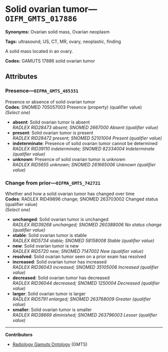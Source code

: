 # Solid ovarian tumor—`OIFM_GMTS_017886`

**Synonyms:** Ovarian solid mass, Ovarian neoplasm

**Tags:** ultrasound, US, CT, MR, ovary, neoplastic, finding

A solid mass located in an ovary.

**Codes:** GAMUTS 17886 solid ovarian tumor

## Attributes

### Presence—`OIFMA_GMTS_485331`

Presence or absence of solid ovarian tumor  
**Codes**: SNOMED 705057003 Presence (property) (qualifier value)  
*(Select one)*

- **absent**: Solid ovarian tumor is absent  
_RADLEX RID28473 absent; SNOMED 2667000 Absent (qualifier value)_
- **present**: Solid ovarian tumor is present  
_RADLEX RID28472 present; SNOMED 52101004 Present (qualifier value)_
- **indeterminate**: Presence of solid ovarian tumor cannot be determined  
_RADLEX RID39110 indeterminate; SNOMED 82334004 Indeterminate (qualifier value)_
- **unknown**: Presence of solid ovarian tumor is unknown  
_RADLEX RID5655 unknown; SNOMED 261665006 Unknown (qualifier value)_

### Change from prior—`OIFMA_GMTS_742721`

Whether and how a solid ovarian tumor has changed over time  
**Codes**: RADLEX RID49896 change; SNOMED 263703002 Changed status (qualifier value)  
*(Select one)*

- **unchanged**: Solid ovarian tumor is unchanged  
_RADLEX RID39268 unchanged; SNOMED 260388006 No status change (qualifier value)_
- **stable**: Solid ovarian tumor is stable  
_RADLEX RID5734 stable; SNOMED 58158008 Stable (qualifier value)_
- **new**: Solid ovarian tumor is new  
_RADLEX RID5720 new; SNOMED 7147002 New (qualifier value)_
- **resolved**: Solid ovarian tumor seen on a prior exam has resolved  
- **increased**: Solid ovarian tumor has increased  
_RADLEX RID36043 increased; SNOMED 35105006 Increased (qualifier value)_
- **decreased**: Solid ovarian tumor has decreased  
_RADLEX RID36044 decreased; SNOMED 1250004 Decreased (qualifier value)_
- **larger**: Solid ovarian tumor is larger  
_RADLEX RID5791 enlarged; SNOMED 263768009 Greater (qualifier value)_
- **smaller**: Solid ovarian tumor is smaller  
_RADLEX RID38669 diminished; SNOMED 263796003 Lesser (qualifier value)_

---

**Contributors**

- [Radiology Gamuts Ontology](https://gamuts.net/) (GMTS)